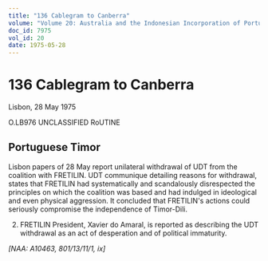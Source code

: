```yaml
---
title: "136 Cablegram to Canberra"
volume: "Volume 20: Australia and the Indonesian Incorporation of Portuguese Timor, 1974-1976"
doc_id: 7975
vol_id: 20
date: 1975-05-28
---
```


# 136 Cablegram to Canberra

Lisbon, 28 May 1975

O.LB976 UNCLASSIFIED RoUTINE

## Portuguese Timor

Lisbon papers of 28 May report unilateral withdrawal of UDT from the coalition with FRETILIN. UDT communique detailing reasons for withdrawal, states that FRETILIN had systematically and scandalously disrespected the principles on which the coalition was based and had indulged in ideological and even physical aggression. It concluded that FRETILIN's actions could seriously compromise the independence of Timor-Dili.

  2. FRETILIN President, Xavier do Amaral, is reported as describing the UDT withdrawal as an act of desperation and of political immaturity.



_[NAA: A10463, 801/13/11/1, ix]_
